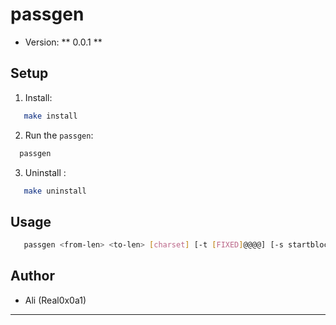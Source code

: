#  passgen

- Version: ** 0.0.1 **


## Setup

1. Install:
```bash
   make install
```
2. Run the `passgen`:
```bash
  passgen
```
3. Uninstall :
```bash
   make uninstall
```

## Usage
```bash
   passgen <from-len> <to-len> [charset] [-t [FIXED]@@@@] [-s startblock] -o <output_file>
```

## Author

- Ali (Real0x0a1)

---
